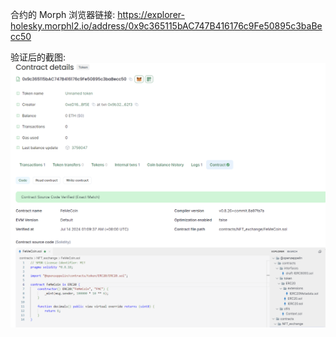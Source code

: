 合约的 Morph 浏览器链接: https://explorer-holesky.morphl2.io/address/0x9c365115bAC747B416176c9Fe50895c3baBecc50

验证后的截图:
![alt text](image.png)